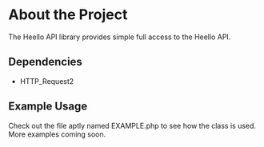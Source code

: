 # About the Project

The Heello API library provides simple full access to the Heello API.

## Dependencies

* HTTP_Request2

## Example Usage

Check out the file aptly named EXAMPLE.php to see how the class is used. More examples coming soon.
